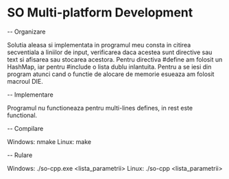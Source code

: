 # SO Multi-platform Development

-- Organizare

Solutia aleasa si implementata in programul meu consta in citirea secventiala 
a liniilor de input, verificarea daca acestea sunt directive sau text si 
afisarea sau stocarea acestora.
Pentru directiva #define am folosit un HashMap, iar pentru #include o lista
dublu inlantuita.
Pentru a se iesi din program atunci cand o functie de alocare de memorie 
esueaza am folosit macroul DIE.


-- Implementare

Programul nu functioneaza pentru multi-lines defines, in rest este functional. 


-- Compilare

Windows: nmake
Linux: make


-- Rulare

Windows: ./so-cpp.exe <lista_parametrii>
Linux: ./so-cpp <lista_parametrii>
